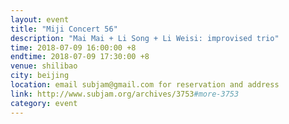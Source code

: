 ```yaml
---
layout: event
title: "Miji Concert 56"
description: "Mai Mai + Li Song + Li Weisi: improvised trio"
time: 2018-07-09 16:00:00 +8
endtime: 2018-07-09 17:30:00 +8
venue: shilibao
city: beijing
location: email subjam@gmail.com for reservation and address
link: http://www.subjam.org/archives/3753#more-3753
category: event
---
```

